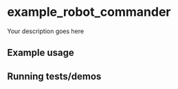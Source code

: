 # example_robot_commander

Your description goes here

## Example usage

## Running tests/demos
    